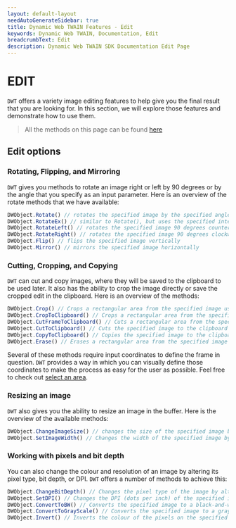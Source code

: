 ```yaml
---
layout: default-layout
needAutoGenerateSidebar: true
title: Dynamic Web TWAIN Features - Edit
keywords: Dynamic Web TWAIN, Documentation, Edit
breadcrumbText: Edit
description: Dynamic Web TWAIN SDK Documentation Edit Page
---
```


# EDIT

`DWT` offers a variety image editing features to help give you the final result that you are looking for. In this section, we will explore those features and demonstrate how to use them.

> All the methods on this page can be found [here]({{site.info}}api/WebTwain_Edit.html)

## Edit options

### Rotating, Flipping, and Mirroring

`DWT` gives you methods to rotate an image right or left by 90 degrees or by the angle that you specify as an input parameter. Here is an overview of the rotate methods that we have available:

``` javascript
DWObject.Rotate() // rotates the specified image by the specified angle (up to 360 degrees)
DWObject.RotateEx() // similar to Rotate(), but uses the specified interpolation method to do the rotation
DWObject.RotateLeft() // rotates the specified image 90 degrees counterclockwise
DWObject.RotateRight() // rotates the specified image 90 degrees clockwise
DWObject.Flip() // flips the specified image vertically
DWObject.Mirror() // mirrors the specified image horizontally
```

### Cutting, Cropping, and Copying

`DWT` can cut and copy images, where they will be saved to the clipboard to be used later. It also has the ability to crop the image directly or save the cropped edit in the clipboard. Here is an overview of the methods:

``` javascript
DWObject.Crop() // Crops a rectangular area from the specified image using the specified coordinates.
DWObject.CropToClipboard() // Crops a rectangular area from the specified image using the input coordinates and saves to the clipboard 
DWObject.CutFrameToClipboard() // Cuts a rectangular area from the specified image using the specified coordinates to the clipboard of the operating system.
DWObject.CutToClipboard() // Cuts the specified image to the clipboard of the operating system.
DWObject.CopyToClipboard() // Copies the specified image to the clipboard of the operating system.
DWObject.Erase() // Erases a rectangular area from the specified image using the input coordinates
```

Several of these methods require input coordinates to define the frame in question. `DWT` provides a way in which you can visually define those coordinates to make the process as easy for the user as possible. Feel free to check out [select an area]({{site.indepth}}features/viewer.html#select-an-area).

### Resizing an image

`DWT` also gives you the ability to resize an image in the buffer. Here is the overview of the available methods:

``` javascript
DWObject.ChangeImageSize() // changes the size of the specified image by altering the height and width
DWObject.SetImageWidth() // Changes the width of the specified image by adding a margin or removing part of the image.
```

### Working with pixels and bit depth

You can also change the colour and resolution of an image by altering its pixel type, bit depth, or DPI. `DWT` offers a number of methods to achieve this:

``` javascript
DWObject.ChangeBitDepth() // Changes the pixel type of the image by altering the bit depth
DWObject.SetDPI() // Changes the DPI (dots per inch) of the specified image depending on the input resolution parameters
DWObject.ConvertToBW() // Converts the specified image to a black-and-white image.
DWObject.ConvertToGrayScale() // Converts the specified image to a grayscale image.
DWObject.Invert() // Inverts the colour of the pixels on the specified image.
```
